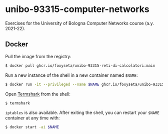 # unibo-93315-computer-networks

Exercises for the University of Bologna Computer Networks course (a.y. 2021-22).

## Docker

Pull the image from the registry:

```bash
$ docker pull ghcr.io/foxyseta/unibo-93315-reti-di-calcolatori:main
```

Run a new instance of the shell in a new container named `$NAME`:

```bash
$ docker run -it --privileged --name $NAME ghcr.io/foxyseta/unibo-93315-reti-di-calcolatori:main
```

Open [Termshark](https://github.com/gcla/termshark) from the shell:

```bash
$ termshark
```

`iptables` is also available. After exiting the shell, you can restart your
`$NAME` container at any time with:

```bash
$ docker start -ai $NAME
```

